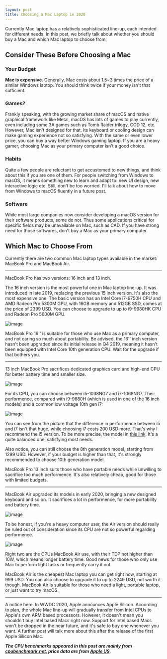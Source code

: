 ```yaml
---
layout: post
title: Choosing a Mac Laptop in 2020
---
```




Currently Mac laptop has a relatively sophisticated line-up, each intended for different needs. In this post, we briefly talk about whether you should buy a Mac and which Mac laptop to choose from.



## Consider These Before Choosing a Mac

### Your Budget

**Mac is expensive**. Generally, Mac costs about 1.5~3 times the price of a similar Windows laptop. You should think twice if your money isn't that sufficient.

### Games?

Frankly speaking, with the growing market share of macOS and native graphical framework like Metal, macOS has lots of games to play currently, even including some 3A games such as Tomb Raider trilogy, COD 12, etc. However, Mac isn't designed for that. Its keyboard or cooling design can make gaming experience not so satisfying. With the same or even lower price, you can buy a way better Windows gaming laptop. If you are a heavy gamer, choosing Mac as your primary computer isn't a good choice. 

### Habits

Quite a few people are reluctant to get accustomed to new things, and think about this if you are one of them. For people switching from WIndows to macOS, it means something new to learn and adapt to: new UI design, new interactive logic etc. Still, don't be too worried. I'll talk about how to move from Windows to macOS fluently in a future post.

### Software

While most large companies now consider developing a macOS version for their software products, some do not. Thus some applications critical for specific fields may be unavailable on Mac, such as CAD. If you have strong need for those softwares, don't buy a Mac as your primary computer.



## Which Mac to Choose From

Currently there are two common Mac laptop types available in the market: MacBook Pro and MacBook Air.

---

MacBook Pro has two versions: 16 inch and 13 inch.

The 16 inch version is the most powerful one in Mac laptop line-up. It was introduced in late 2019, replacing the previous 15 inch version. It's also the most expensive one. The basic version has an Intel Core i7-9750H CPU and AMD Radeon Pro 5300M GPU, with 16GB memory and 512GB SSD, comes at the price of 2399 USD. You can choose to upgrade to up to i9-9980HK CPU and Radeon Pro 5600M GPU.

![image](https://raw.githubusercontent.com/Lincoln-Zhou/Lincoln-Zhou.github.io/master/images/mbp16.jpeg)

MacBook Pro 16'' is suitable for those who use Mac as a primary computer, and not caring so much about portability. Be advised, the 16'' inch version hasn't been upgraded since its initial release in Q4 2019, meaning it hasn't been equipped with Intel Core 10th generation CPU. Wait for the upgrade if that bothers you.

---

13 inch MacBook Pro sacrifices dedicated graphics card and high-end CPU for better battery time and smaller size.

![image](https://raw.githubusercontent.com/Lincoln-Zhou/Lincoln-Zhou.github.io/master/images/mbp13.jpeg)

For its CPU, you can choose between i5-1038NG7 and i7-1068NG7. Their performence, compared with i9-9880H (which is used in one of the 16 inch models) and a common low voltage 10th gen i7:

![image](https://raw.githubusercontent.com/Lincoln-Zhou/Lincoln-Zhou.github.io/master/images/Picture3.png)

You can see from the picture that the difference in performence between i5 and i7 isn't that huge, while choosing i7 costs 200 USD more. That's why I recommend the i5 version. To be more precise, the model in [this link](https://www.apple.com/shop/buy-mac/macbook-pro/13-inch-space-gray-2.0ghz-quad-core-processor-with-turbo-boost-up-to-3.8ghz-512gb#). It's a quite balanced one, satisfying most needs.



Also notice, you can still choose the 8th generation model, starting from 1299 USD. However, if your budget is higher than that, it's strongly recommended to choose 10th generation model.



MacBook Pro 13 inch suits those who have portable needs while unwilling to sacrifice too much performence. It's also relatively cheap, good for those with limited budgets.

---

MacBook Air upgraded its models in early 2020, bringing a new designed keyboard and so on. It sacrifices a lot in performence, for more portability and battery time.

![image](https://raw.githubusercontent.com/Lincoln-Zhou/Lincoln-Zhou.github.io/master/images/mba2020.jpeg)

To be honest, if you're a heavy computer user, the Air version should really be ruled out of consideration since its CPU are not so powerful regarding performence.

![image](https://raw.githubusercontent.com/Lincoln-Zhou/Lincoln-Zhou.github.io/master/images/Picture5.png)

Right two are the CPUs MacBook Air use, with their TDP not higher than 10W, which means longer battery time. Good news for those who only use Mac to perform light tasks or frequently carry it out.



MacBook Air is the cheapest Mac laptop you can get right now, starting at 999 USD. You can also choose to upgrade it to up to 2249 USD, not worth it though. MacBook Air is suitable for those who need a light, portable laptop, or just want to try macOS.

---

A notice here. In WWDC 2020, Apple announces Apple Silicon. Acoording to plan, the whole Mac line-up will gradually transfer from Intel CPUs to Apple's own ARM based processors. However, it doesn't mean you shouldn't buy Intel based Macs right now. Support for Intel based Macs won't be dropped in the near future, and it's safe to buy one whenever you want. A further post will talk more about this after the release of the first Apple Silicon Mac.



***The CPU benchmarks appeared in this post are mainly from [cpubenchmark.net](https://www.cpubenchmark.net), price data are from [Apple US](https://www.apple.com/).***
